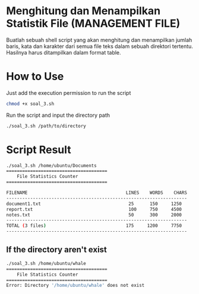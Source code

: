 # Menghitung dan Menampilkan Statistik File (MANAGEMENT FILE)
Buatlah sebuah shell script yang akan menghitung dan menampilkan jumlah baris, kata 
dan karakter dari semua file teks dalam sebuah direktori tertentu. Hasilnya harus 
ditampilkan dalam format table.

# How to Use
Just add the execution permission to run the script 
```bash
chmod +x soal_3.sh
```
Run the script and input the directory path
```bash
./soal_3.sh /path/to/directory
```
# Script Result


```bash
./soal_3.sh /home/ubuntu/Documents
======================================
    File Statistics Counter
======================================

FILENAME                                     LINES    WORDS    CHARS
--------------------------------------------------------------------
document1.txt                                 25      150     1250
report.txt                                    100     750     4500
notes.txt                                     50      300     2000
--------------------------------------------------------------------
TOTAL (3 files)                              175     1200     7750
--------------------------------------------------------------------

```
## If the directory aren't exist
```bash
./soal_3.sh /home/ubuntu/whale
======================================
    File Statistics Counter
======================================
Error: Directory '/home/ubuntu/whale' does not exist
```
